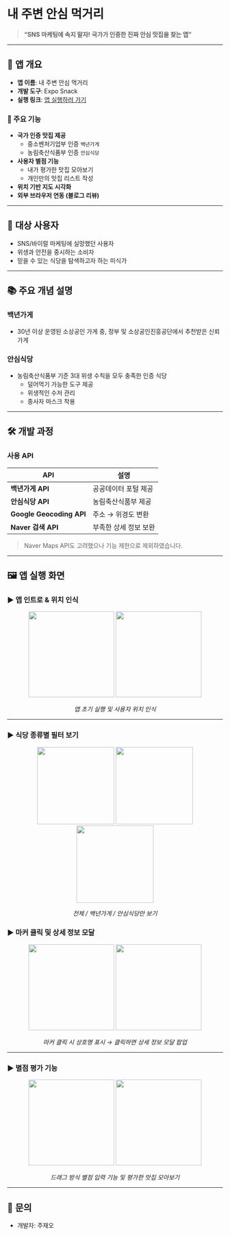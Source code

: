 # 내 주변 안심 먹거리

> **“SNS 마케팅에 속지 말자! 국가가 인증한 진짜 안심 맛집을 찾는 앱”**

---

## 📱 앱 개요

- **앱 이름**: 내 주변 안심 먹거리  
- **개발 도구**: Expo Snack  
- **실행 링크**: [앱 실행하러 가기](https://snack.expo.dev/@nokcha111/133a3b)

### 🔧 주요 기능

- **국가 인증 맛집 제공**  
  - 중소벤처기업부 인증 `백년가게`
  - 농림축산식품부 인증 `안심식당`
- **사용자 별점 기능**  
  - 내가 평가한 맛집 모아보기
  - 개인만의 맛집 리스트 작성
- **위치 기반 지도 시각화**
- **외부 브라우저 연동 (블로그 리뷰)**

---

## 👥 대상 사용자

- SNS/바이럴 마케팅에 실망했던 사용자
- 위생과 안전을 중시하는 소비자
- 믿을 수 있는 식당을 탐색하고자 하는 미식가

---

## 📚 주요 개념 설명

### 백년가게
- 30년 이상 운영된 소상공인 가게 중, 정부 및 소상공인진흥공단에서 추천받은 신뢰 가게

### 안심식당
- 농림축산식품부 기준 3대 위생 수칙을 모두 충족한 인증 식당
  - 덜어먹기 가능한 도구 제공
  - 위생적인 수저 관리
  - 종사자 마스크 착용

---

## 🛠 개발 과정

### 사용 API
| API | 설명 |
|-----|------|
| **백년가게 API** | 공공데이터 포털 제공 |
| **안심식당 API** | 농림축산식품부 제공 |
| **Google Geocoding API** | 주소 → 위경도 변환 |
| **Naver 검색 API** | 부족한 상세 정보 보완 |

> Naver Maps API도 고려했으나 기능 제한으로 제외하였습니다.

---

## 🖼️ 앱 실행 화면

### ▶ 앱 인트로 & 위치 인식

<div align="center">
  <img src="https://github.com/user-attachments/assets/db90e648-535c-4d50-9847-6d7451ef5ba8" width="200" />
  <img src="https://github.com/user-attachments/assets/99575ccf-9395-4b56-a4e0-590b27eb9b35" width="200" />
</div>

<p align="center"><i>앱 초기 실행 및 사용자 위치 인식</i></p>

---

### ▶ 식당 종류별 필터 보기

<div align="center">
  <img src="https://github.com/user-attachments/assets/e1549bc6-1a1e-4eda-b7e7-c1fb217652c5" width="180" />
  <img src="https://github.com/user-attachments/assets/726841f9-1853-4e94-b966-12118419136c" width="180" />
  <img src="https://github.com/user-attachments/assets/dd376d5c-4ac7-4833-aa3f-aba8cc23d122" width="180" />
</div>

<p align="center"><i>전체 / 백년가게 / 안심식당만 보기</i></p>

### ▶ 마커 클릭 및 상세 정보 모달

<div align="center">
  <img src="https://github.com/user-attachments/assets/e9c25292-b2a9-4450-9b1a-e3d157038eea" width="200" />
  <img src="https://github.com/user-attachments/assets/d5f28424-11e8-4ef4-a2de-d4336c2c8298" width="200" />
</div>

<p align="center"><i>마커 클릭 시 상호명 표시 → 클릭하면 상세 정보 모달 팝업</i></p>

---

### ▶ 별점 평가 기능

<div align="center">
  <img src="https://github.com/user-attachments/assets/96fbd5ee-1869-4374-b1da-9f70846c0ded" width="200" />
  <img src="https://github.com/user-attachments/assets/8856262d-a166-4992-bdc8-68b6b25f8e27" width="200" />
</div>

<p align="center"><i>드래그 방식 별점 입력 기능 및 평가한 맛집 모아보기</i></p>

---


## 📮 문의

- 개발자: 주재오  
